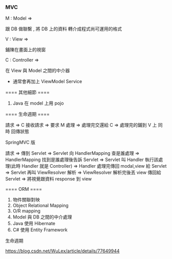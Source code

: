 ### MVC ###

M : Model => 

跟 DB 做聯繫 , 
將 DB 上的資料
轉介成程式尚可運用的格式

V : View => 

鋪陳在畫面上的視窗

C : Controller => 

在 View 與 Model 之間的中介器

* 通常會再加上 ViewModel Service

==== 其他細節 ====

1. Java 在 model 上用 pojo


==== 生命週期 ====

請求 => C 接收請求 => 要求 M 處理 => 處理完交還給 C => 處理完的鋪到 V 上 同時 回傳狀態

SpringMVC 版

請求 => 
傳到 Servlet => 
Servlet 向 HandlerMapping 查是誰處理 =>
HandlerMapping 找到是誰處理後告訴 Servlet =>
Servlet 叫 Handler 執行該處理(此時 Handler 就是 Controller) =>
Handler 處理完傳回 modal,view 給 Servlet =>
Servlet 再叫 ViewResolver 解析 =>
ViewResolver 解析完後丟 view 傳回給 Servlet =>
將視覺跟資料 response 到 view



==== ORM ====

1. 物件關聯對映
2. Object Relational Mapping
3. O/R mapping
4. Model 與 DB 之間的中介處理
5. Java 使用 Hibernate
6. C# 使用 Entity Framework



生命週期

https://blog.csdn.net/WuLex/article/details/77649944
